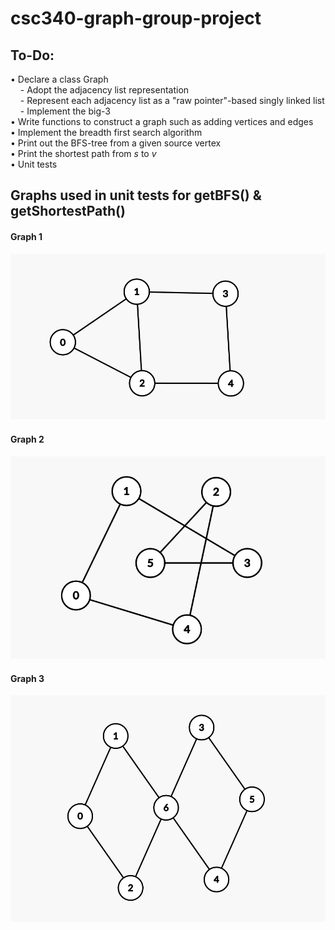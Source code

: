 # csc340-graph-group-project  
## To-Do:  
• Declare a class Graph  
        - Adopt the adjacency list representation  
        - Represent each adjacency list as a "raw pointer"-based singly linked list  
        - Implement the big-3  
• Write functions to construct a graph such as adding vertices and edges  
• Implement the breadth first search algorithm  
• Print out the BFS-tree from a given source vertex  
• Print the shortest path from *s* to *v*  
• Unit tests  

## Graphs used in unit tests for getBFS() & getShortestPath()  
#### Graph 1  
![Graph 1](./graph-images/graph1.png)  
#### Graph 2  
![Graph 2](./graph-images/graph2.png)  
#### Graph 3  
![Graph 3](./graph-images/graph3.png)
